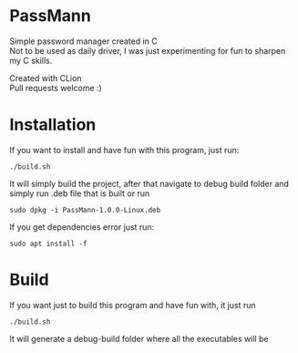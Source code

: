 # PassMann

Simple password manager created in C \
Not to be used as daily driver, I was just experimenting for fun to sharpen my C skills.

Created with CLion \
Pull requests welcome :)

# Installation

If you want to install and have fun with this program, just run:

```shell
./build.sh
```

It will simply build the project, after that navigate to debug build folder and
simply run .deb file that is built or run

```shell
sudo dpkg -i PassMann-1.0.0-Linux.deb
```

If you get dependencies error just run:

```shell
sudo apt install -f
```

# Build

If you want just to build this program and have fun with, it just run

```shell
./build.sh
```

It will generate a debug-build folder where all the executables will be
